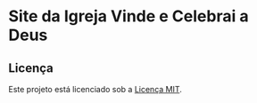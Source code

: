 # Site da Igreja Vinde e Celebrai a Deus

## Licença

Este projeto está licenciado sob a [Licença MIT](LICENSE).